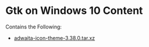 # Gtk on Windows 10 Content

Contains the Following:
+ [adwaita-icon-theme-3.38.0.tar.xz](https://download.gnome.org/sources/adwaita-icon-theme/3.38/)